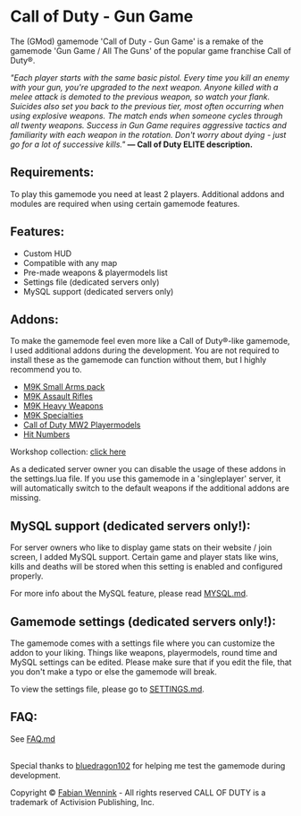 # Call of Duty - Gun Game

The (GMod) gamemode 'Call of Duty - Gun Game' is a remake of the gamemode 'Gun Game / All The Guns' of the 
popular game franchise Call of Duty®. 

<i>"Each player starts with the same basic pistol. Every time you kill an enemy with your gun, you're upgraded to the next weapon. Anyone killed with a melee attack is demoted to the previous weapon, so watch your flank. Suicides also set you back to the previous tier, most often occurring when using explosive weapons. The match ends when someone cycles through all twenty weapons. Success in Gun Game requires aggressive tactics and familiarity with each weapon in the rotation. Don't worry about dying - just go for a lot of successive kills."</i> <b>— Call of Duty ELITE description.</b>


## Requirements:<br/>
To play this gamemode you need at least 2 players. Additional addons and modules are required when using 
certain gamemode features.


## Features:<br/>
  * Custom HUD
  * Compatible with any map
  * Pre-made weapons & playermodels list
  * Settings file (dedicated servers only)
  * MySQL support (dedicated servers only)

## Addons:<br/>
To make the gamemode feel even more like a Call of Duty®-like gamemode, I used additional addons during the development.
You are not required to install these as the gamemode can function without them, but I highly recommend you to.

  * <a href="https://steamcommunity.com/sharedfiles/filedetails/?id=128093075">M9K Small Arms pack</a>
  * <a href="https://steamcommunity.com/sharedfiles/filedetails/?id=128089118">M9K Assault Rifles</a>
  * <a href="https://steamcommunity.com/sharedfiles/filedetails/?id=128091208">M9K Heavy Weapons</a>
  * <a href="https://steamcommunity.com/sharedfiles/filedetails/?id=144982052">M9K Specialties</a>
  * <a href="https://steamcommunity.com/sharedfiles/filedetails/?id=500247187">Call of Duty MW2 Playermodels</a>
  * <a href="https://steamcommunity.com/sharedfiles/filedetails/?id=110871780">Hit Numbers</a>

Workshop collection: <a href="http://steamcommunity.com/sharedfiles/filedetails/?id=751057217">click here</a>

As a dedicated server owner you can disable the usage of these addons in the settings.lua file. If you use this gamemode
in a 'singleplayer' server, it will automatically switch to the default weapons if the additional addons are missing.


## MySQL support (dedicated servers only!):<br/>
For server owners who like to display game stats on their website / join screen, I added MySQL support. Certain game and 
player stats like wins, kills and deaths will be stored when this setting is enabled and configured properly.

For more info about the MySQL feature, please read <a href="https://github.com/nlgamevideosnl/Call-of-Duty-Gun-Game/blob/master/MYSQL.md">MYSQL.md</a>.


## Gamemode settings (dedicated servers only!):<br/>
The gamemode comes with a settings file where you can customize the addon to your liking. Things like weapons, playermodels,
round time and MySQL settings can be edited. Please make sure that if you edit the file, that you don't make a typo or else
the gamemode will break.

To view the settings file, please go to <a href="https://github.com/nlgamevideosnl/Call-of-Duty-Gun-Game/blob/master/SETTINGS.md">SETTINGS.md</a>.


## FAQ:<br/>
See <a href="https://github.com/nlgamevideosnl/Call-of-Duty-Gun-Game/blob/master/FAQ.md">FAQ.md</a><br/><br/>


Special thanks to <a href="https://steamcommunity.com/profiles/76561198070723800">bluedragon102</a> for helping me test the gamemode during development.


Copyright © <a href="https://www.fabianwennink.nl/">Fabian Wennink</a> - All rights reserved
CALL OF DUTY is a trademark of Activision Publishing, Inc. 
